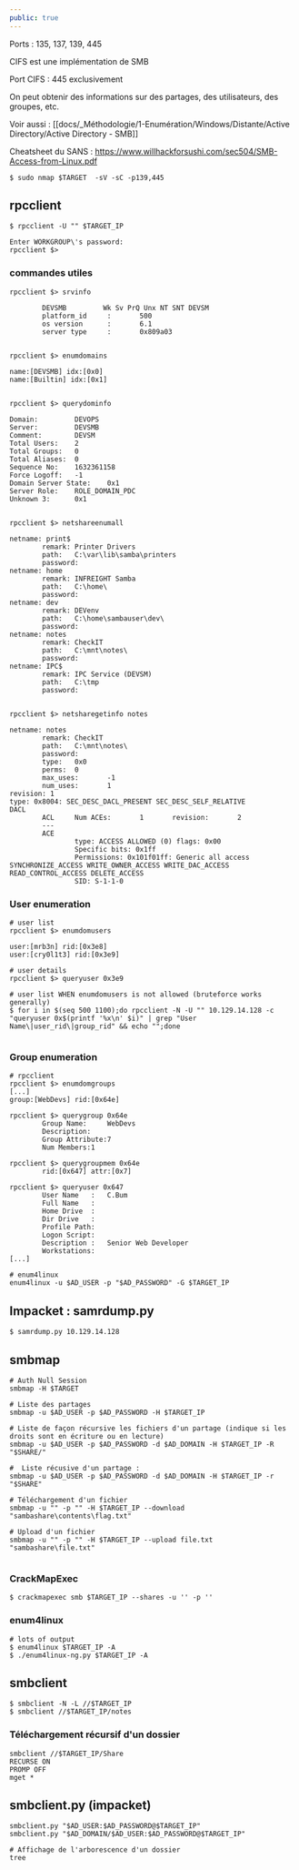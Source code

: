 ```yaml
---
public: true
---
```


Ports : 135, 137, 139, 445

CIFS est une implémentation de SMB

Port CIFS : 445 exclusivement

On peut obtenir des informations sur des partages, des utilisateurs, des groupes, etc.

Voir aussi : [[docs/_Méthodologie/1-Enumération/Windows/Distante/Active Directory/Active Directory - SMB]]

Cheatsheet du SANS : <https://www.willhackforsushi.com/sec504/SMB-Access-from-Linux.pdf>

```
$ sudo nmap $TARGET  -sV -sC -p139,445
```

## rpcclient

```
$ rpcclient -U "" $TARGET_IP 

Enter WORKGROUP\'s password:
rpcclient $> 
```

### commandes utiles

```
rpcclient $> srvinfo

        DEVSMB         Wk Sv PrQ Unx NT SNT DEVSM
        platform_id     :       500
        os version      :       6.1
        server type     :       0x809a03
		
		
rpcclient $> enumdomains

name:[DEVSMB] idx:[0x0]
name:[Builtin] idx:[0x1]


rpcclient $> querydominfo

Domain:         DEVOPS
Server:         DEVSMB
Comment:        DEVSM
Total Users:    2
Total Groups:   0
Total Aliases:  0
Sequence No:    1632361158
Force Logoff:   -1
Domain Server State:    0x1
Server Role:    ROLE_DOMAIN_PDC
Unknown 3:      0x1


rpcclient $> netshareenumall

netname: print$
        remark: Printer Drivers
        path:   C:\var\lib\samba\printers
        password:
netname: home
        remark: INFREIGHT Samba
        path:   C:\home\
        password:
netname: dev
        remark: DEVenv
        path:   C:\home\sambauser\dev\
        password:
netname: notes
        remark: CheckIT
        path:   C:\mnt\notes\
        password:
netname: IPC$
        remark: IPC Service (DEVSM)
        path:   C:\tmp
        password:
		
		
rpcclient $> netsharegetinfo notes

netname: notes
        remark: CheckIT
        path:   C:\mnt\notes\
        password:
        type:   0x0
        perms:  0
        max_uses:       -1
        num_uses:       1
revision: 1
type: 0x8004: SEC_DESC_DACL_PRESENT SEC_DESC_SELF_RELATIVE 
DACL
        ACL     Num ACEs:       1       revision:       2
        ---
        ACE
                type: ACCESS ALLOWED (0) flags: 0x00 
                Specific bits: 0x1ff
                Permissions: 0x101f01ff: Generic all access SYNCHRONIZE_ACCESS WRITE_OWNER_ACCESS WRITE_DAC_ACCESS READ_CONTROL_ACCESS DELETE_ACCESS 
                SID: S-1-1-0
```

### User enumeration

```
# user list
rpcclient $> enumdomusers

user:[mrb3n] rid:[0x3e8]
user:[cry0l1t3] rid:[0x3e9]

# user details
rpcclient $> queryuser 0x3e9

# user list WHEN enumdomusers is not allowed (bruteforce works generally)
$ for i in $(seq 500 1100);do rpcclient -N -U "" 10.129.14.128 -c "queryuser 0x$(printf '%x\n' $i)" | grep "User Name\|user_rid\|group_rid" && echo "";done


```

### Group enumeration

```
# rpcclient
rpcclient $> enumdomgroups
[...]
group:[WebDevs] rid:[0x64e]

rpcclient $> querygroup 0x64e
        Group Name:     WebDevs
        Description:
        Group Attribute:7
        Num Members:1

rpcclient $> querygroupmem 0x64e
        rid:[0x647] attr:[0x7]

rpcclient $> queryuser 0x647
        User Name   :   C.Bum
        Full Name   :
        Home Drive  :
        Dir Drive   :
        Profile Path:
        Logon Script:
        Description :   Senior Web Developer
        Workstations:
[...]

# enum4linux
enum4linux -u $AD_USER -p "$AD_PASSWORD" -G $TARGET_IP 

```

## Impacket : samrdump.py

```shell-session
$ samrdump.py 10.129.14.128
```

## smbmap

```shell-session
# Auth Null Session
smbmap -H $TARGET

# Liste des partages
smbmap -u $AD_USER -p $AD_PASSWORD -H $TARGET_IP

# Liste de façon récursive les fichiers d'un partage (indique si les droits sont en écriture ou en lecture)
smbmap -u $AD_USER -p $AD_PASSWORD -d $AD_DOMAIN -H $TARGET_IP -R "$SHARE/"

#  Liste récusive d'un partage :
smbmap -u $AD_USER -p $AD_PASSWORD -d $AD_DOMAIN -H $TARGET_IP -r "$SHARE"

# Téléchargement d'un fichier 
smbmap -u "" -p "" -H $TARGET_IP --download  "sambashare\contents\flag.txt"

# Upload d'un fichier 
smbmap -u "" -p "" -H $TARGET_IP --upload file.txt "sambashare\file.txt"


```

### CrackMapExec

```shell-session
$ crackmapexec smb $TARGET_IP --shares -u '' -p ''
```

### enum4linux

```shell-session
# lots of output
$ enum4linux $TARGET_IP -A
$ ./enum4linux-ng.py $TARGET_IP -A
```

## smbclient

```
$ smbclient -N -L //$TARGET_IP
$ smbclient //$TARGET_IP/notes
```

### Téléchargement récursif d'un dossier

```shell
smbclient //$TARGET_IP/Share
RECURSE ON
PROMP OFF
mget *
```

## smbclient.py (impacket)

```
smbclient.py "$AD_USER:$AD_PASSWORD@$TARGET_IP"
smbclient.py "$AD_DOMAIN/$AD_USER:$AD_PASSWORD@$TARGET_IP"

# Affichage de l'arborescence d'un dossier
tree
```

